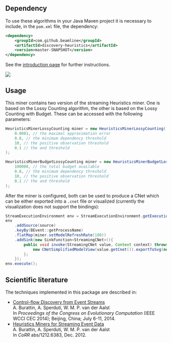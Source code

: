 ## Dependency

To use these algorithms in your Java Maven project it is necessary to include, in the `pom.xml` file, the dependency:
```xml
<dependency>
    <groupId>com.github.beamline</groupId>
    <artifactId>discovery-heuristics</artifactId>
    <version>master-SNAPSHOT</version>
</dependency>
```
See the [introduction page](index.md) for further instructions.

[![](https://jitpack.io/v/beamline/discovery-heuristics.svg)](https://jitpack.io/#beamline/discovery-heuristics)


## Usage


This miner contains two version of the streaming Heuristics miner. One is based on the Lossy Counting algorithm, the other is based on the Lossy Counting with Budget. These can be accessed with the following parameters:

```java linenums="1"
HeuristicsMinerLossyCounting miner = new HeuristicsMinerLossyCounting(
	0.0001, // the maximal approximation error
	0.8, // the minimum dependency threshold
	10, // the positive observation threshold
	0.1 // the and threshold
);
```

```java linenums="1"
HeuristicsMinerBudgetLossyCounting miner = new HeuristicsMinerBudgetLossyCounting(
	100000, // the total budget available
	0.8, // the minimum dependency threshold
	10, // the positive observation threshold
	0.1 // the and threshold
);
```

After the miner is configured, both can be used to produce a CNet which can be either exported into a `.cnet` file or visualized (currently the visualization does not support the bindings):

```java linenums="7"
StreamExecutionEnvironment env = StreamExecutionEnvironment.getExecutionEnvironment();
env
	.addSource(source)
	.keyBy(BEvent::getProcessName)
	.flatMap(miner.setModelRefreshRate(100))
	.addSink(new SinkFunction<StreamingCNet>(){
		public void invoke(StreamingCNet value, Context context) throws Exception {
			new CNetSimplifiedModelView(value.getCnet()).exportToSvg(new File("output.svg"));
		};
	});
env.execute();
```

## Scientific literature

The techniques implemented in this package are described in:

- [Control-flow Discovery from Event Streams](https://andrea.burattin.net/publications/2014-cec)  
A. Burattin, A. Sperduti, W. M. P. van der Aalst  
In *Proceedings of the Congress on Evolutionary Computation* (IEEE WCCI CEC 2014); Beijing, China; July 6-11, 2014.
- [Heuristics Miners for Streaming Event Data](https://andrea.burattin.net/publications/2012-corr-stream)  
A. Burattin, A. Sperduti, W. M. P. van der Aalst  
In *CoRR* abs/1212.6383, Dec. 2012.